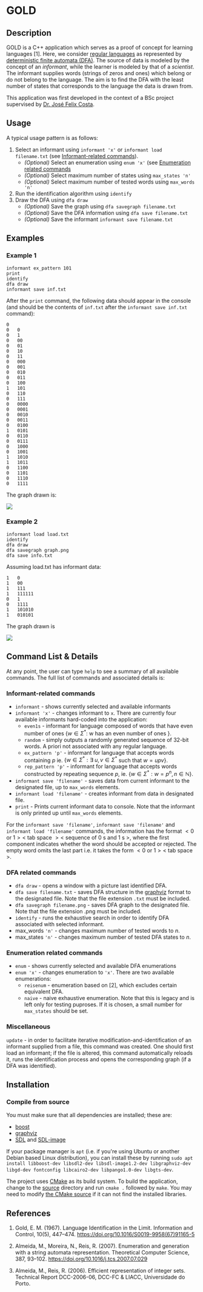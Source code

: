 
# GOLD 

## Description

GOLD is a C++ application which serves as a proof of concept for learning languages [1]. Here, we consider [regular languages](https://en.wikipedia.org/wiki/Regular_language) as represented by [deterministic finite automata (DFA)](https://en.wikipedia.org/wiki/Deterministic_finite_automaton). The source of data is modeled by the concept of an _informant_, while the learner is modeled by that of a _scientist_. The informant supplies words (strings of zeros and ones) which belong or do not belong to the language. The aim is to find the DFA with the least number of states that corresponds to the language the data is drawn from.

This application was first developed in the context of a BSc project supervised by [Dr. José Felix Costa](https://cfcul.ciencias.ulisboa.pt/equipa/jose-felix-costa/).

## Usage

A typical usage pattern is as follows:

1. Select an informant using `informant 'x'` or `informant load filename.txt` (see [Informant-related commands](#informant-related-commands)). 
    * _(Optional)_ Select an enumeration using `enum 'x'` (see [Enumeration related commands](#enumeration-related-commands)
    * _(Optional)_ Select maximum number of states using `max_states 'n'`
    * _(Optional)_ Select maximum number of tested words using `max_words 'n'`
5. Run the identification algorithm using `identify`
6. Draw the DFA using `dfa draw`
    * _(Optional)_ Save the graph using `dfa savegraph filename.txt`
    * _(Optional)_ Save the DFA information using `dfa save filename.txt`
    * _(Optional)_ Save the informant `informant save filename.txt`

## Examples

### Example 1

```
informant ex_pattern 101
print
identify
dfa draw
informant save inf.txt
```

After the `print` command, the following data should appear in the console (and should be the contents of `inf.txt` after the `informant save inf.txt` command):

```
0	
0	0
0	1
0	00
0	01
0	10
0	11
0	000
0	001
0	010
0	011
0	100
1	101
0	110
0	111
0	0000
0	0001
0	0010
0	0011
0	0100
1	0101
0	0110
0	0111
0	1000
0	1001
1	1010
1	1011
0	1100
0	1101
0	1110
0	1111
```

The graph drawn is:

![](img/ex_pattern_101.png)

### Example 2

```
informant load load.txt
identify
dfa draw
dfa savegraph graph.png
dfa save info.txt
```

Assuming load.txt has informant data:

```
1	0
1	00
1	111
1	111111
0	1
0	1111
1	101010
1	010101
```

The graph drawn is

![](img/load.png)

## Command List & Details

At any point, the user can type `help` to see a summary of all available commands. The full list of commands and associated details is:


### Informant-related commands

* `informant` - shows currently selected and available informants
* `informant 'x'` - changes informant to `x`. There are currently four available informants hard-coded into the application:
    * `even1s` - informant for language composed of words that have even number of ones $\{w \in \Sigma^*:$ w has an even number of ones $\}$.
    * `random` - simply outputs a randomly generated sequence of 32-bit words. A priori not associated with any regular language.
    * `ex_pattern 'p'` - informant for language that accepts words containing $p$ ie. $\{w \in \Sigma^*:\exists \; u, v \in \Sigma^*$ such that $w = upv\}$.
    * `rep_pattern 'p'` - informant for language that accepts words constructed by repeating sequence $p$, ie. $\{w \in \Sigma^*:w = p^n,n \in \mathbb{N}\}$.
* `informant save 'filename'` - saves data from current informant to the designated file, up to `max_words` elements.
* `informant load 'filename'` - creates informant from data in designated file.
* `print` - Prints current informant data to console. Note that the informant is only printed up until `max_words` elements.

For the `informant save 'filename'`, `informant save 'filename'` and `informant load 'filename'` commands, the information has the format $<0$ or $1><$ tab space $><$ sequence of $0$ s and $1$ s $>$, 
where the first component indicates whether the word should be accepted or rejected. The empty word omits the last part i.e. it takes the form $<0$ or $1><$ tab space $>$.

### DFA related commands

* `dfa draw` - opens a window with a picture last identified DFA. 
* `dfa save filename.txt` - saves DFA structure in the [graphviz](http://www.graphviz.org/content/dot-language) format to the designated file. Note that the file extension `.txt` must be included.
* `dfa savegraph filename.png` - saves DFA graph to the designated file. Note that the file extension .png must be included.
* `identify` - runs the exhaustive search in order to identify DFA associated with selected informant.
* max_words `'n'` - changes maximum number of tested words to $n$.
* max_states `'n'` - changes maximum number of tested DFA states to $n$.

### Enumeration related commands

* `enum` - shows currently selected and available DFA enumerations
* `enum 'x'` - changes enumeration to `'x'`. There are two available enumerations:
    * `reisenum` - enumeration based on [2], which excludes certain equivalent DFA.
    * `naive` - naive exhaustive enumeration. Note that this is legacy and is left only for testing puproses. If it is chosen, a small number for `max_states` should be set.

### Miscellaneous

`update` - in order to facilitate iterative modification-and-identification of an informant supplied from a file, this command was created. One should first load an informant; if the file is altered, this command automatically reloads it, runs the identification process and opens the corresponding graph (if a DFA was identified).

## Installation

### Compile from source

You must make sure that all dependencies are installed; these are:
* [boost](https://www.boost.org/)
* [graphviz](http://www.graphviz.org/)
* [SDL](https://www.libsdl.org/) and [SDL-image](https://github.com/libsdl-org/SDL_image/releases)

If your package manager is `apt` (i.e. if you're using Ubuntu or another Debian based Linux distribution), you can install these by running `sudo apt install libboost-dev libsdl2-dev libsdl-image1.2-dev libgraphviz-dev libgd-dev fontconfig libcairo2-dev libpango1.0-dev libgts-dev`.

The project uses [CMake](https://cmake.org/) as its build system. To build the application, change to the [source](source) directory and run `cmake .` followed by `make`. You may need to modify [the CMake source](CMakeLists.txt) if it can not find the installed libraries.

## References

1. Gold, E. M. (1967). Language Identification in the Limit. Information and Control, 10(5), 447–474. https://doi.org/10.1016/S0019-9958(67)91165-5

2. Almeida, M., Moreira, N., Reis, R. (2007). Enumeration and generation with a string automata representation. Theoretical Computer Science, 387, 93–102. https://doi.org/10.1016/j.tcs.2007.07.029

3. Almeida, M., Reis, R. (2006). Efficient representation of integer sets. Technical Report DCC-2006-06, DCC-FC & LIACC, Universidade do Porto.